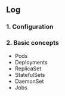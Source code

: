 ## Log
### 1. Configuration
### 2. Basic concepts
- Pods
- Deployments
- ReplicaSet
- StatefulSets
- DaemonSet
- Jobs